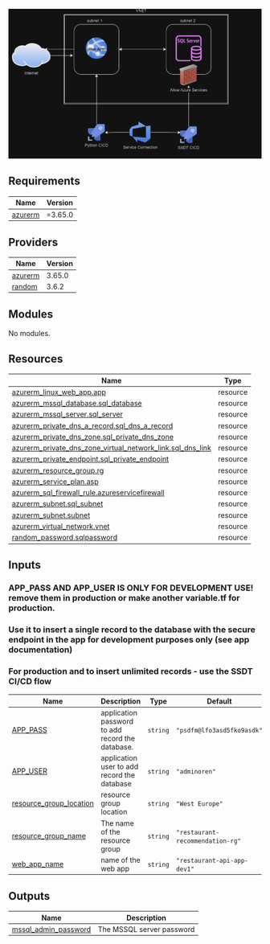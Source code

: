 ![Architecture view](./image/image.png)


<!-- BEGIN_TF_DOCS -->
## Requirements

| Name | Version |
|------|---------|
| <a name="requirement_azurerm"></a> [azurerm](#requirement\_azurerm) | =3.65.0 |

## Providers

| Name | Version |
|------|---------|
| <a name="provider_azurerm"></a> [azurerm](#provider\_azurerm) | 3.65.0 |
| <a name="provider_random"></a> [random](#provider\_random) | 3.6.2 |

## Modules

No modules.

## Resources

| Name | Type |
|------|------|
| [azurerm_linux_web_app.app](https://registry.terraform.io/providers/hashicorp/azurerm/3.65.0/docs/resources/linux_web_app) | resource |
| [azurerm_mssql_database.sql_database](https://registry.terraform.io/providers/hashicorp/azurerm/3.65.0/docs/resources/mssql_database) | resource |
| [azurerm_mssql_server.sql_server](https://registry.terraform.io/providers/hashicorp/azurerm/3.65.0/docs/resources/mssql_server) | resource |
| [azurerm_private_dns_a_record.sql_dns_a_record](https://registry.terraform.io/providers/hashicorp/azurerm/3.65.0/docs/resources/private_dns_a_record) | resource |
| [azurerm_private_dns_zone.sql_private_dns_zone](https://registry.terraform.io/providers/hashicorp/azurerm/3.65.0/docs/resources/private_dns_zone) | resource |
| [azurerm_private_dns_zone_virtual_network_link.sql_dns_link](https://registry.terraform.io/providers/hashicorp/azurerm/3.65.0/docs/resources/private_dns_zone_virtual_network_link) | resource |
| [azurerm_private_endpoint.sql_private_endpoint](https://registry.terraform.io/providers/hashicorp/azurerm/3.65.0/docs/resources/private_endpoint) | resource |
| [azurerm_resource_group.rg](https://registry.terraform.io/providers/hashicorp/azurerm/3.65.0/docs/resources/resource_group) | resource |
| [azurerm_service_plan.asp](https://registry.terraform.io/providers/hashicorp/azurerm/3.65.0/docs/resources/service_plan) | resource |
| [azurerm_sql_firewall_rule.azureservicefirewall](https://registry.terraform.io/providers/hashicorp/azurerm/3.65.0/docs/resources/sql_firewall_rule) | resource |
| [azurerm_subnet.sql_subnet](https://registry.terraform.io/providers/hashicorp/azurerm/3.65.0/docs/resources/subnet) | resource |
| [azurerm_subnet.subnet](https://registry.terraform.io/providers/hashicorp/azurerm/3.65.0/docs/resources/subnet) | resource |
| [azurerm_virtual_network.vnet](https://registry.terraform.io/providers/hashicorp/azurerm/3.65.0/docs/resources/virtual_network) | resource |
| [random_password.sqlpassword](https://registry.terraform.io/providers/hashicorp/random/latest/docs/resources/password) | resource |

## Inputs
### APP_PASS AND APP_USER IS ONLY FOR DEVELOPMENT USE! remove them in production or make another variable.tf for production.
### Use it to insert a single record to the database with the secure endpoint in the app for development purposes only (see app documentation)
### For production and to insert unlimited records - use the SSDT CI/CD flow
| Name | Description | Type | Default | Required |
|------|-------------|------|---------|:--------:|
| <a name="input_APP_PASS"></a> [APP\_PASS](#input\_APP\_PASS) | application password to add record the database. | `string` | `"psdfm@lfo3asd5fko9asdk"` | no |
| <a name="input_APP_USER"></a> [APP\_USER](#input\_APP\_USER) | application user to add record the database | `string` | `"adminoren"` | no |
| <a name="input_resource_group_location"></a> [resource\_group\_location](#input\_resource\_group\_location) | resource group location | `string` | `"West Europe"` | no |
| <a name="input_resource_group_name"></a> [resource\_group\_name](#input\_resource\_group\_name) | The name of the resource group | `string` | `"restaurant-recommendation-rg"` | no |
| <a name="input_web_app_name"></a> [web\_app\_name](#input\_web\_app\_name) | name of the web app | `string` | `"restaurant-api-app-dev1"` | no |

## Outputs

| Name | Description |
|------|-------------|
| <a name="output_mssql_admin_password"></a> [mssql\_admin\_password](#output\_mssql\_admin\_password) | The MSSQL server password |
<!-- END_TF_DOCS -->